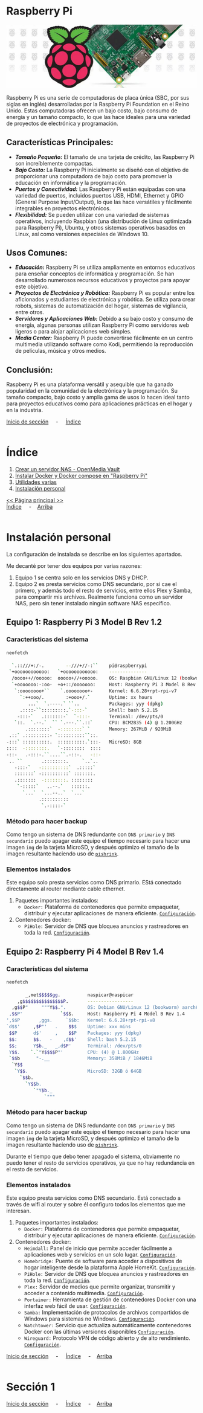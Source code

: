 # Raspberry Pi

![Header](../img/ima-raspberrypi-header-01.png)

Raspberry Pi es una serie de computadoras de placa única (SBC, por sus siglas en inglés) desarrolladas por la Raspberry Pi Foundation en el Reino Unido. Estas computadoras ofrecen un bajo costo, bajo consumo de energía y un tamaño compacto, lo que las hace ideales para una variedad de proyectos de electrónica y programación.

## Características Principales:

* ***Tamaño Pequeño:*** El tamaño de una tarjeta de crédito, las Raspberry Pi son increíblemente compactas.
* ***Bajo Costo:*** La Raspberry Pi inicialmente se diseñó con el objetivo de proporcionar una computadora de bajo costo para promover la educación en informática y la programación.
* ***Puertos y Conectividad:*** Las Raspberry Pi están equipadas con una variedad de puertos, incluidos puertos USB, HDMI, Ethernet y GPIO (General Purpose Input/Output), lo que las hace versátiles y fácilmente integrables en proyectos electrónicos.
* ***Flexibilidad:*** Se pueden utilizar con una variedad de sistemas operativos, incluyendo Raspbian (una distribución de Linux optimizada para Raspberry Pi), Ubuntu, y otros sistemas operativos basados en Linux, así como versiones especiales de Windows 10.

## Usos Comunes:

* ***Educación:*** Raspberry Pi se utiliza ampliamente en entornos educativos para enseñar conceptos de informática y programación. Se han desarrollado numerosos recursos educativos y proyectos para apoyar este objetivo.
* ***Proyectos de Electrónica y Robótica:*** Raspberry Pi es popular entre los aficionados y estudiantes de electrónica y robótica. Se utiliza para crear robots, sistemas de automatización del hogar, sistemas de vigilancia, entre otros.
* ***Servidores y Aplicaciones Web:*** Debido a su bajo costo y consumo de energía, algunas personas utilizan Raspberry Pi como servidores web ligeros o para alojar aplicaciones web simples.
* ***Media Center:*** Raspberry Pi puede convertirse fácilmente en un centro multimedia utilizando software como Kodi, permitiendo la reproducción de películas, música y otros medios.

## Conclusión:

Raspberry Pi es una plataforma versátil y asequible que ha ganado popularidad en la comunidad de la electrónica y la programación. Su tamaño compacto, bajo costo y amplia gama de usos lo hacen ideal tanto para proyectos educativos como para aplicaciones prácticas en el hogar y en la industria.

[Inicio de sección](#raspberry-pi ) &nbsp; &nbsp; - &nbsp; &nbsp; [Índice](#índice)
<br><br>

# Índice
1. [Crear un servidor NAS - OpenMedia Vault](./servidorNAS.md)
2. [Instalar Docker y Docker compose en "Raspberry Pi"](./docker.md)
3. [Utilidades varias](./utilidadespi.md)
4. [Instalación personal](#instalación-personal)
   
[<< Página principal >>](../README.md)<br>
[Índice](#índice ) &nbsp; &nbsp; - &nbsp; &nbsp;[Arriba](#raspberry-pi)
<br><br>

# Instalación personal
La configuración de instalada se describe en los siguientes apartados.

Me decanté por tener dos equipos por varias razones:
1. Equipo 1 se centra solo en los servicios DNS y DHCP.
2. Equipo 2 es presta servicios como DNS secundario, por si cae el primero, y además todo el resto de servicios, entre ellos Plex y Samba, para compartir mis archivos. 
   Realmente funciona como un servidor NAS, pero sin tener instalado ningún software NAS específico.

## Equipo 1: Raspberry Pi 3 Model B Rev 1.2 

### Características del sistema
```bash
neofetch

  `.::///+:/-.        --///+//-:``    pi@raspberrypi 
 `+oooooooooooo:   `+oooooooooooo:    -------------- 
  /oooo++//ooooo:  ooooo+//+ooooo.    OS: Raspbian GNU/Linux 12 (bookworm) armv7l 
  `+ooooooo:-:oo-  +o+::/ooooooo:     Host: Raspberry Pi 3 Model B Rev 1.2 
   `:oooooooo+``    `.oooooooo+-      Kernel: 6.6.28+rpt-rpi-v7 
     `:++ooo/.        :+ooo+/.`       Uptime: xx hours 
        ...`  `.----.` ``..           Packages: yyy (dpkg) 
     .::::-``:::::::::.`-:::-`        Shell: bash 5.2.15 
    -:::-`   .:::::::-`  `-:::-       Terminal: /dev/pts/0 
   `::.  `.--.`  `` `.---.``.::`      CPU: BCM2835 (4) @ 1.200GHz 
       .::::::::`  -::::::::` `       Memory: 267MiB / 920MiB 
 .::` .:::::::::- `::::::::::``::.      
-:::` ::::::::::.  ::::::::::.`:::-   MicroSD: 8GB                        
::::  -::::::::.   `-::::::::  ::::                           
-::-   .-:::-.``....``.-::-.   -::-
 .. ``       .::::::::.     `..`..
   -:::-`   -::::::::::`  .:::::`
   :::::::` -::::::::::` :::::::.
   .:::::::  -::::::::. ::::::::
    `-:::::`   ..--.`   ::::::.
      `...`  `...--..`  `...`
            .::::::::::
             `.-::::-`
```

### Método para hacer backup
Como tengo un sistema de DNS redundante con `DNS primario` y `DNS secundario` puedo apagar este equipo el tiempo necesario para hacer una imagen `img` de la tarjeta MicroSD, y después optimizo el tamaño de la imagen resultante haciendo uso de [`pishrink`](./utilidadespi.md#reducir-imagen-de-microsd).

### Elementos instalados
Este equipo solo presta servicios como DNS primario. EStá conectado directamente al router mediante cable ethernet.

1. Paquetes importantes instalados:
   * `Docker:` Plataforma de contenedores que permite empaquetar, distribuir y ejecutar aplicaciones de manera eficiente. [`Configuración`](./docker.md).
2. Contenedores docker:
   * `PiHole:` Servidor de DNS que bloquea anuncios y rastreadores en toda la red. [`Configuración`](./servicios-docker/pihole.md).


## Equipo 2: Raspberry Pi 4 Model B Rev 1.4 

### Características del sistema
```bash
neofetch

       _,met$$$$$gg.          naspicar@naspicar 
    ,g$$$$$$$$$$$$$$$P.       ----------------- 
  ,g$$P"     """Y$$.".        OS: Debian GNU/Linux 12 (bookworm) aarch64 
 ,$$P'              `$$$.     Host: Raspberry Pi 4 Model B Rev 1.4 
',$$P       ,ggs.     `$$b:   Kernel: 6.6.28+rpt-rpi-v8 
`d$$'     ,$P"'   .    $$$    Uptime: xxx mins 
 $$P      d$'     ,    $$P    Packages: yyy (dpkg) 
 $$:      $$.   -    ,d$$'    Shell: bash 5.2.15 
 $$;      Y$b._   _,d$P'      Terminal: /dev/pts/0 
 Y$$.    `.`"Y$$$$P"'         CPU: (4) @ 1.800GHz 
 `$$b      "-.__              Memory: 358MiB / 1846MiB
  `Y$$                        
   `Y$$.                      MicroSD: 32GB ó 64GB                        
     `$$b.                                            
       `Y$$b.
          `"Y$b._
              `"""

```

### Método para hacer backup
Como tengo un sistema de DNS redundante con `DNS primario` y `DNS secundario` puedo apagar este equipo el tiempo necesario para hacer una imagen `img` de la tarjeta MicroSD, y después optimizo el tamaño de la imagen resultante haciendo uso de [`pishrink`](./utilidadespi.md#reducir-imagen-de-microsd).

Durante el tiempo que debo tener apagado el sistema, obviamente no puedo tener el resto de servicios operativos, ya que no hay redundancia en el resto de servicios.

### Elementos instalados
Este equipo presta servicios como DNS secundario. Está conectado a través de wifi al router y sobre él configuro todos los elementos que me interesan.

1. Paquetes importantes instalados:
   * `Docker:` Plataforma de contenedores que permite empaquetar, distribuir y ejecutar aplicaciones de manera eficiente. [`Configuración`](./docker.md).
2. Contenedores docker:
   * `Heimdall:` Panel de inicio que permite acceder fácilmente a aplicaciones web y servicios en un solo lugar. [`Configuración`](./servicios-docker/heimdall.md).
   * `Homebridge:` Puente de software para acceder a dispositivos de hogar inteligente desde la plataforma Apple HomeKit. [`Configuración`](./servicios-docker/homebridge.md).
   * `PiHole:` Servidor de DNS que bloquea anuncios y rastreadores en toda la red. [`Configuración`](./servicios-docker/pihole.md).
   * `Plex:` Servidor de medios que permite organizar, transmitir y acceder a contenido multimedia. [`Configuración`](./servicios-docker/plex.md).
   * `Portainer:` Herramienta de gestión de contenedores Docker con una interfaz web fácil de usar. [`Configuración`](./servicios-docker/portainer.md).
   * `Samba:` Implementación de protocolos de archivos compartidos de Windows para sistemas no Windows. [`Configuración`](./servicios-docker/samba.md).
   * `Watchtower:` Servicio que actualiza automáticamente contenedores Docker con las últimas versiones disponibles [`Configuración`](./servicios-docker/wathtower.md).
   * `Wireguard:` Protocolo VPN de código abierto y de alto rendimiento. [`Configuración`](./servicios-docker/wireguard.md).


[Inicio de sección](#instalación-personal) &nbsp; &nbsp; - &nbsp; &nbsp; [Índice](#índice ) &nbsp; &nbsp; - &nbsp; &nbsp;[Arriba](#raspberry-pi)
<br><br>

# Sección 1



[Inicio de sección](#sección-1 ) &nbsp; &nbsp; - &nbsp; &nbsp; [Índice](#índice ) &nbsp; &nbsp; - &nbsp; &nbsp;[Arriba](#raspberry-pi)
<br><br>




